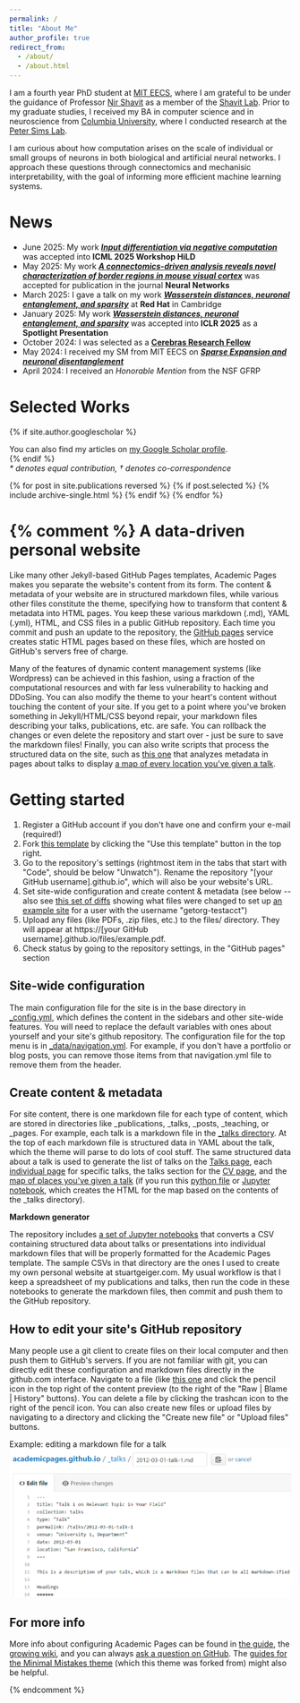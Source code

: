 ```yaml
---
permalink: /
title: "About Me"
author_profile: true
redirect_from: 
  - /about/
  - /about.html
---
```


I am a fourth year PhD student at [MIT EECS](https://www.eecs.mit.edu/), where I am grateful to be under the guidance of Professor [Nir Shavit](https://www.csail.mit.edu/person/nir-shavit) as a member of the [Shavit Lab](https://shavitlab.csail.mit.edu/). Prior to my graduate studies, I received my BA in computer science and in neuroscience from [Columbia University](https://www.columbia.edu/), where I conducted research at the [Peter Sims Lab](https://www.columbia.edu/~pas2182/index.php/home-top.html).

I am curious about how computation arises on the scale of individual or small groups of neurons in both biological and artificial neural networks. I approach these questions through connectomics and mechanisic interpretability, with the goal of informing more efficient machine learning systems.

News
======

- June 2025: My work <strong><i><a href="/publication/2025-input-workshop">Input differentiation via negative computation</a></i></strong> was accepted into <strong>ICML 2025 Workshop HiLD</strong>
- May 2025: My work <strong><i><a href="/publication/2025-connectomics">A connectomics-driven analysis reveals novel characterization of border regions in mouse visual cortex</a></i></strong> was accepted for publication in the journal <strong>Neural Networks</strong>
- March 2025: I gave a talk on my work <strong><i><a href="/talks/2025-wasserstein">Wasserstein distances, neuronal entanglement, and sparsity</a></i></strong> at <strong>Red Hat</strong> in Cambridge
- January 2025: My work <strong><i><a href="/publication/2025-wasserstein">Wasserstein distances, neuronal entanglement, and sparsity</a></i></strong> was accepted into <strong>ICLR 2025</strong> as a <strong>Spotlight Presentation</strong>
- October 2024: I was selected as a <strong>[Cerebras Research Fellow](https://www.cerebras.ai/fellows)</strong>
- May 2024: I received my SM from MIT EECS on <strong><i>[Sparse Expansion and neuronal disentanglement](https://dspace.mit.edu/bitstream/handle/1721.1/156287/kong-linghao-sm-eecs-2024-thesis.pdf?sequence=1&isAllowed=y)</i></strong>
- April 2024: I received an <i>Honorable Mention</i> from the NSF GFRP

Selected Works  
======

{% if site.author.googlescholar %}
  <div class="wordwrap">You can also find my articles on <a href="{{site.author.googlescholar}}">my Google Scholar profile</a>.</div>
{% endif %}
<div class="wordwrap"><em>* denotes equal contribution, † denotes co-correspondence</em></div>

{% for post in site.publications reversed %}
  {% if post.selected %}
    {% include archive-single.html %}
  {% endif %}
{% endfor %}


{% comment %}
A data-driven personal website
======
Like many other Jekyll-based GitHub Pages templates, Academic Pages makes you separate the website's content from its form. The content & metadata of your website are in structured markdown files, while various other files constitute the theme, specifying how to transform that content & metadata into HTML pages. You keep these various markdown (.md), YAML (.yml), HTML, and CSS files in a public GitHub repository. Each time you commit and push an update to the repository, the [GitHub pages](https://pages.github.com/) service creates static HTML pages based on these files, which are hosted on GitHub's servers free of charge.

Many of the features of dynamic content management systems (like Wordpress) can be achieved in this fashion, using a fraction of the computational resources and with far less vulnerability to hacking and DDoSing. You can also modify the theme to your heart's content without touching the content of your site. If you get to a point where you've broken something in Jekyll/HTML/CSS beyond repair, your markdown files describing your talks, publications, etc. are safe. You can rollback the changes or even delete the repository and start over - just be sure to save the markdown files! Finally, you can also write scripts that process the structured data on the site, such as [this one](https://github.com/academicpages/academicpages.github.io/blob/master/talkmap.ipynb) that analyzes metadata in pages about talks to display [a map of every location you've given a talk](https://academicpages.github.io/talkmap.html).

Getting started
======
1. Register a GitHub account if you don't have one and confirm your e-mail (required!)
1. Fork [this template](https://github.com/academicpages/academicpages.github.io) by clicking the "Use this template" button in the top right. 
1. Go to the repository's settings (rightmost item in the tabs that start with "Code", should be below "Unwatch"). Rename the repository "[your GitHub username].github.io", which will also be your website's URL.
1. Set site-wide configuration and create content & metadata (see below -- also see [this set of diffs](http://archive.is/3TPas) showing what files were changed to set up [an example site](https://getorg-testacct.github.io) for a user with the username "getorg-testacct")
1. Upload any files (like PDFs, .zip files, etc.) to the files/ directory. They will appear at https://[your GitHub username].github.io/files/example.pdf.  
1. Check status by going to the repository settings, in the "GitHub pages" section

Site-wide configuration
------
The main configuration file for the site is in the base directory in [_config.yml](https://github.com/academicpages/academicpages.github.io/blob/master/_config.yml), which defines the content in the sidebars and other site-wide features. You will need to replace the default variables with ones about yourself and your site's github repository. The configuration file for the top menu is in [_data/navigation.yml](https://github.com/academicpages/academicpages.github.io/blob/master/_data/navigation.yml). For example, if you don't have a portfolio or blog posts, you can remove those items from that navigation.yml file to remove them from the header. 

Create content & metadata
------
For site content, there is one markdown file for each type of content, which are stored in directories like _publications, _talks, _posts, _teaching, or _pages. For example, each talk is a markdown file in the [_talks directory](https://github.com/academicpages/academicpages.github.io/tree/master/_talks). At the top of each markdown file is structured data in YAML about the talk, which the theme will parse to do lots of cool stuff. The same structured data about a talk is used to generate the list of talks on the [Talks page](https://academicpages.github.io/talks), each [individual page](https://academicpages.github.io/talks/2012-03-01-talk-1) for specific talks, the talks section for the [CV page](https://academicpages.github.io/cv), and the [map of places you've given a talk](https://academicpages.github.io/talkmap.html) (if you run this [python file](https://github.com/academicpages/academicpages.github.io/blob/master/talkmap.py) or [Jupyter notebook](https://github.com/academicpages/academicpages.github.io/blob/master/talkmap.ipynb), which creates the HTML for the map based on the contents of the _talks directory).

**Markdown generator**

The repository includes [a set of Jupyter notebooks](https://github.com/academicpages/academicpages.github.io/tree/master/markdown_generator
) that converts a CSV containing structured data about talks or presentations into individual markdown files that will be properly formatted for the Academic Pages template. The sample CSVs in that directory are the ones I used to create my own personal website at stuartgeiger.com. My usual workflow is that I keep a spreadsheet of my publications and talks, then run the code in these notebooks to generate the markdown files, then commit and push them to the GitHub repository.

How to edit your site's GitHub repository
------
Many people use a git client to create files on their local computer and then push them to GitHub's servers. If you are not familiar with git, you can directly edit these configuration and markdown files directly in the github.com interface. Navigate to a file (like [this one](https://github.com/academicpages/academicpages.github.io/blob/master/_talks/2012-03-01-talk-1.md) and click the pencil icon in the top right of the content preview (to the right of the "Raw | Blame | History" buttons). You can delete a file by clicking the trashcan icon to the right of the pencil icon. You can also create new files or upload files by navigating to a directory and clicking the "Create new file" or "Upload files" buttons. 

Example: editing a markdown file for a talk
![Editing a markdown file for a talk](/images/editing-talk.png)

For more info
------
More info about configuring Academic Pages can be found in [the guide](https://academicpages.github.io/markdown/), the [growing wiki](https://github.com/academicpages/academicpages.github.io/wiki), and you can always [ask a question on GitHub](https://github.com/academicpages/academicpages.github.io/discussions). The [guides for the Minimal Mistakes theme](https://mmistakes.github.io/minimal-mistakes/docs/configuration/) (which this theme was forked from) might also be helpful.

{% endcomment %}